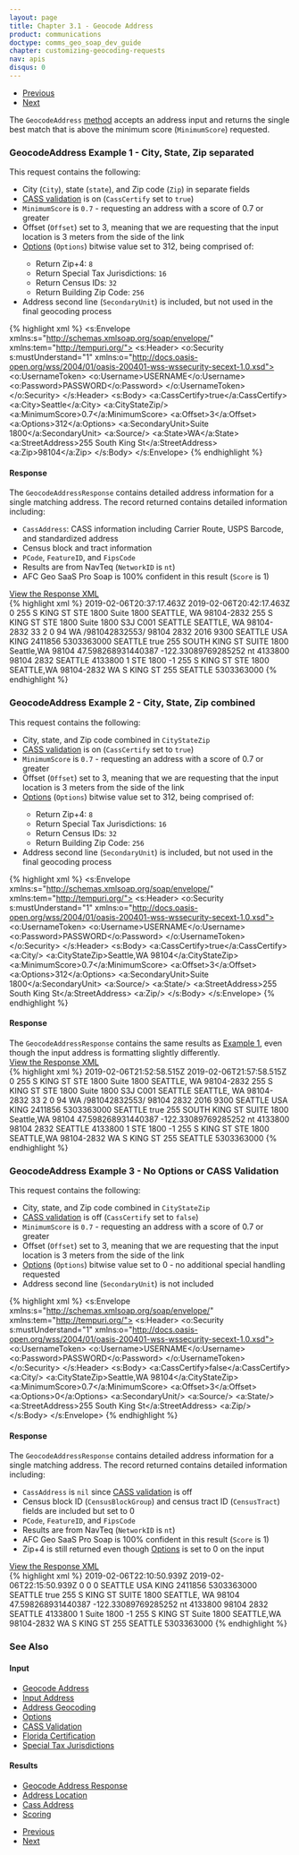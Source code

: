 ```yaml
---
layout: page
title: Chapter 3.1 - Geocode Address
product: communications
doctype: comms_geo_soap_dev_guide
chapter: customizing-geocoding-requests
nav: apis
disqus: 0
---
```


<ul class="pager">
  <li class="previous"><a href="/communications/dev-guide_geo_soap/customizing-geocoding-requests"><i class="glyphicon glyphicon-chevron-left"></i>Previous</a></li>
  <li class="next"><a href="/communications/dev-guide_geo_soap/customizing-geocoding-requests/sample-requests/geocode-all-matches">Next<i class="glyphicon glyphicon-chevron-right"></i></a></li>
</ul>

The <code>GeocodeAddress</code> <a class="dev-guide-link" href="/communications/dev-guide_geo_soap/getting-started/endpoints-methods#methods">method</a> accepts an address input and returns the single best match that is above the minimum score (<code>MinimumScore</code>) requested.

<h3 id="example1">GeocodeAddress Example 1 - City, State, Zip separated</h3>
This request contains the following:
<ul class="dev-guide-list">
   <li>City (<code>City</code>), state (<code>state</code>), and Zip code (<code>Zip</code>) in separate fields</li>
   <li><a class="dev-guide-link" href="/communications/dev-guide_geo_soap/geocode/cass/">CASS validation</a> is on (<code>CassCertify</code> set to <code>true</code>)</li>
   <li><code>MinimumScore</code> is <code>0.7</code> - requesting an address with a score of 0.7 or greater</li>
   <li>Offset (<code>Offset</code>) set to 3, meaning that we are requesting that the input location is 3 meters from the side of the link</li> 
   <li><a class="dev-guide-link" href="/communications/dev-guide_geo_soap/geocode/options/">Options</a> (<code>Options</code>) bitwise value set to 312, being comprised of:</li>
   <ul class="dev-guide-list">
      <li>Return Zip+4: <code>8</code></li>
      <li>Return Special Tax Jurisdictions: <code>16</code></li>
      <li>Return Census IDs: <code>32</code></li>
      <li>Return Building Zip Code: <code>256</code></li>
   </ul>
   <li>Address second line (<code>SecondaryUnit</code>) is included, but not used in the final geocoding process</li>
</ul>

{% highlight xml %}
<s:Envelope xmlns:s="http://schemas.xmlsoap.org/soap/envelope/" xmlns:tem="http://tempuri.org/">
   <s:Header>
      <o:Security s:mustUnderstand="1" xmlns:o="http://docs.oasis-open.org/wss/2004/01/oasis-200401-wss-wssecurity-secext-1.0.xsd">
         <o:UsernameToken>
            <o:Username>USERNAME</o:Username>
            <o:Password>PASSWORD</o:Password>
         </o:UsernameToken>
      </o:Security>
   </s:Header>
   <s:Body>
      <GeocodeAddress xmlns="http://tempuri.org/">
         <inputAddress xmlns:a="http://schemas.datacontract.org/2004/07/EZGeoSaaS" xmlns:i="http://www.w3.org/2001/XMLSchema-instance">
            <a:CassCertify>true</a:CassCertify>
            <a:City>Seattle</a:City>
            <a:CityStateZip/>
            <a:MinimumScore>0.7</a:MinimumScore>
            <a:Offset>3</a:Offset>
            <a:Options>312</a:Options>
            <a:SecondaryUnit>Suite 1800</a:SecondaryUnit>
            <a:Source/>
            <a:State>WA</a:State>
            <a:StreetAddress>255 South King St</a:StreetAddress>
            <a:Zip>98104</a:Zip>
         </inputAddress>
      </GeocodeAddress>
   </s:Body>
</s:Envelope>
{% endhighlight %}

<h4>Response</h4>
The <code>GeocodeAddressResponse</code> contains detailed address information for a single matching address.  The record returned contains detailed information including:
<ul class="dev-guide-list">
  <li><code>CassAddress</code>: CASS information including Carrier Route, USPS Barcode, and standardized address</li>
  <li>Census block and tract information</li>
  <li><code>PCode</code>, <code>FeatureID</code>, and <code>FipsCode</code></li>
  <li>Results are from NavTeq (<code>NetworkID</code> is <code>nt</code>)</li>
  <li>AFC Geo SaaS Pro Soap is 100% confident in this result (<code>Score</code> is 1)</li>
</ul>

<div class="panel-group">
  <a class="dev-guide-link" data-toggle="collapse" href="#collapse1">View the Response XML</a>
  <div id="collapse1" class="panel-collapse collapse">
    <div class="panel-body">
{% highlight xml %}
<s:Envelope xmlns:s="http://schemas.xmlsoap.org/soap/envelope/" xmlns:u="http://docs.oasis-open.org/wss/2004/01/oasis-200401-wss-wssecurity-utility-1.0.xsd">
   <s:Header>
      <o:Security s:mustUnderstand="1" xmlns:o="http://docs.oasis-open.org/wss/2004/01/oasis-200401-wss-wssecurity-secext-1.0.xsd">
         <u:Timestamp u:Id="_0">
            <u:Created>2019-02-06T20:37:17.463Z</u:Created>
            <u:Expires>2019-02-06T20:42:17.463Z</u:Expires>
         </u:Timestamp>
      </o:Security>
   </s:Header>
   <s:Body>
      <GeocodeAddressResponse xmlns="http://tempuri.org/">
         <GeocodeAddressResult xmlns:a="http://schemas.datacontract.org/2004/07/EZGeoSaaS" xmlns:i="http://www.w3.org/2001/XMLSchema-instance">
            <a:Alternate>0</a:Alternate>
            <a:CassAddress>
               <a:Address xmlns:b="http://schemas.microsoft.com/2003/10/Serialization/Arrays">
                  <b:string>255 S KING ST STE 1800 Suite 1800</b:string>
                  <b:string>SEATTLE, WA  98104-2832</b:string>
               </a:Address>
               <a:AddressLine>255 S KING ST STE 1800 Suite 1800</a:AddressLine>
               <a:AddressQualityFlags>S3J</a:AddressQualityFlags>
               <a:CarrierRoute>C001</a:CarrierRoute>
               <a:City>SEATTLE</a:City>
               <a:CityStateZip>SEATTLE, WA  98104-2832</a:CityStateZip>
               <a:CountyCode>33</a:CountyCode>
               <a:DeliveryPointValidation>2</a:DeliveryPointValidation>
               <a:EnhancedLineOfTravel>0</a:EnhancedLineOfTravel>
               <a:Reliability>94</a:Reliability>
               <a:State>WA</a:State>
               <a:USPSBarCode>/981042832553/</a:USPSBarCode>
               <a:Zip>98104</a:Zip>
               <a:Zip4>2832</a:Zip4>
            </a:CassAddress>
            <a:CensusBlockGroup>2016</a:CensusBlockGroup>
            <a:CensusTract>9300</a:CensusTract>
            <a:CityName>SEATTLE</a:CityName>
            <a:Country>USA</a:Country>
            <a:County>KING</a:County>
            <a:ErrorMessage/>
            <a:FeatureID>2411856</a:FeatureID>
            <a:FipsCode>5303363000</a:FipsCode>
            <a:FipsPlaceName>SEATTLE</a:FipsPlaceName>
            <a:Incorporated>true</a:Incorporated>
            <a:InputAddress xmlns:b="http://schemas.microsoft.com/2003/10/Serialization/Arrays">
               <b:string>255 SOUTH KING ST SUITE 1800</b:string>
               <b:string>Seattle,WA 98104</b:string>
            </a:InputAddress>
            <a:Latitude>47.598268931440387</a:Latitude>
            <a:Longitude>-122.33089769285252</a:Longitude>
            <a:NetworkID>nt</a:NetworkID>
            <a:PCode>4133800</a:PCode>
            <a:PostalCode>98104</a:PostalCode>
            <a:PostalCodeExtension>2832</a:PostalCodeExtension>
            <a:PrimaryJurisdictionName>SEATTLE</a:PrimaryJurisdictionName>
            <a:PrimaryJurisdictionPCode>4133800</a:PrimaryJurisdictionPCode>
            <a:Score>1</a:Score>
            <a:SecondaryUnit>STE 1800</a:SecondaryUnit>
            <a:SpecialTaxDistrictName i:nil="true"/>
            <a:SpecialTaxDistrictPCode>-1</a:SpecialTaxDistrictPCode>
            <a:StandardizedAddress xmlns:b="http://schemas.microsoft.com/2003/10/Serialization/Arrays">
               <b:string>255 S KING ST STE 1800</b:string>
               <b:string>SEATTLE,WA 98104-2832</b:string>
            </a:StandardizedAddress>
            <a:StateName>WA</a:StateName>
            <a:StreetName>S KING ST</a:StreetName>
            <a:StreetNumber>255</a:StreetNumber>
            <a:TaxJurisdictionName>SEATTLE</a:TaxJurisdictionName>
            <a:TimeZone/>
            <a:UnderlyingFipsCode>5303363000</a:UnderlyingFipsCode>
         </GeocodeAddressResult>
      </GeocodeAddressResponse>
   </s:Body>
</s:Envelope>
{% endhighlight %}
    </div>
  </div>
</div>

<h3>GeocodeAddress Example 2 - City, State, Zip combined</h3>
This request contains the following:
<ul class="dev-guide-list">
   <li>City, state, and Zip code combined in <code>CityStateZip</code></li>
   <li><a class="dev-guide-link" href="/communications/dev-guide_geo_soap/geocode/cass/">CASS validation</a> is on (<code>CassCertify</code> set to <code>true</code>)</li>
   <li><code>MinimumScore</code> is <code>0.7</code> - requesting an address with a score of 0.7 or greater</li>
   <li>Offset (<code>Offset</code>) set to 3, meaning that we are requesting that the input location is 3 meters from the side of the link</li> 
   <li><a class="dev-guide-link" href="/communications/dev-guide_geo_soap/geocode/options/">Options</a> (<code>Options</code>) bitwise value set to 312, being comprised of:</li>
   <ul class="dev-guide-list">
      <li>Return Zip+4: <code>8</code></li>
      <li>Return Special Tax Jurisdictions: <code>16</code></li>
      <li>Return Census IDs: <code>32</code></li>
      <li>Return Building Zip Code: <code>256</code></li>
   </ul>
   <li>Address second line (<code>SecondaryUnit</code>) is included, but not used in the final geocoding process</li>
</ul>

{% highlight xml %}
<s:Envelope xmlns:s="http://schemas.xmlsoap.org/soap/envelope/" xmlns:tem="http://tempuri.org/">
   <s:Header>
      <o:Security s:mustUnderstand="1" xmlns:o="http://docs.oasis-open.org/wss/2004/01/oasis-200401-wss-wssecurity-secext-1.0.xsd">
         <o:UsernameToken>
            <o:Username>USERNAME</o:Username>
            <o:Password>PASSWORD</o:Password>
         </o:UsernameToken>
      </o:Security>
   </s:Header>
   <s:Body>
      <GeocodeAddress xmlns="http://tempuri.org/">
         <inputAddress xmlns:a="http://schemas.datacontract.org/2004/07/EZGeoSaaS" xmlns:i="http://www.w3.org/2001/XMLSchema-instance">
            <a:CassCertify>true</a:CassCertify>
            <a:City/>
            <a:CityStateZip>Seattle,WA 98104</a:CityStateZip>
            <a:MinimumScore>0.7</a:MinimumScore>
            <a:Offset>3</a:Offset>
            <a:Options>312</a:Options>
            <a:SecondaryUnit>Suite 1800</a:SecondaryUnit>
            <a:Source/>
            <a:State/>
            <a:StreetAddress>255 South King St</a:StreetAddress>
            <a:Zip/>
         </inputAddress>
      </GeocodeAddress>
   </s:Body>
</s:Envelope>
{% endhighlight %}

<h4>Response</h4>
The <code>GeocodeAddressResponse</code> contains the same results as <a class="dev-guide-link" href="#example1">Example 1</a>, even though the input address is formatting slightly differently. 
<br/>
<div class="panel-group">
  <a class="dev-guide-link" data-toggle="collapse" href="#collapse2">View the Response XML</a>
  <div id="collapse2" class="panel-collapse collapse">
    <div class="panel-body">
{% highlight xml %}
<s:Envelope xmlns:s="http://schemas.xmlsoap.org/soap/envelope/" xmlns:u="http://docs.oasis-open.org/wss/2004/01/oasis-200401-wss-wssecurity-utility-1.0.xsd">
   <s:Header>
      <o:Security s:mustUnderstand="1" xmlns:o="http://docs.oasis-open.org/wss/2004/01/oasis-200401-wss-wssecurity-secext-1.0.xsd">
         <u:Timestamp u:Id="_0">
            <u:Created>2019-02-06T21:52:58.515Z</u:Created>
            <u:Expires>2019-02-06T21:57:58.515Z</u:Expires>
         </u:Timestamp>
      </o:Security>
   </s:Header>
   <s:Body>
      <GeocodeAddressResponse xmlns="http://tempuri.org/">
         <GeocodeAddressResult xmlns:a="http://schemas.datacontract.org/2004/07/EZGeoSaaS" xmlns:i="http://www.w3.org/2001/XMLSchema-instance">
            <a:Alternate>0</a:Alternate>
            <a:CassAddress>
               <a:Address xmlns:b="http://schemas.microsoft.com/2003/10/Serialization/Arrays">
                  <b:string>255 S KING ST STE 1800 Suite 1800</b:string>
                  <b:string>SEATTLE, WA  98104-2832</b:string>
               </a:Address>
               <a:AddressLine>255 S KING ST STE 1800 Suite 1800</a:AddressLine>
               <a:AddressQualityFlags>S3J</a:AddressQualityFlags>
               <a:CarrierRoute>C001</a:CarrierRoute>
               <a:City>SEATTLE</a:City>
               <a:CityStateZip>SEATTLE, WA  98104-2832</a:CityStateZip>
               <a:CountyCode>33</a:CountyCode>
               <a:DeliveryPointValidation>2</a:DeliveryPointValidation>
               <a:EnhancedLineOfTravel>0</a:EnhancedLineOfTravel>
               <a:Reliability>94</a:Reliability>
               <a:State>WA</a:State>
               <a:USPSBarCode>/981042832553/</a:USPSBarCode>
               <a:Zip>98104</a:Zip>
               <a:Zip4>2832</a:Zip4>
            </a:CassAddress>
            <a:CensusBlockGroup>2016</a:CensusBlockGroup>
            <a:CensusTract>9300</a:CensusTract>
            <a:CityName>SEATTLE</a:CityName>
            <a:Country>USA</a:Country>
            <a:County>KING</a:County>
            <a:ErrorMessage/>
            <a:FeatureID>2411856</a:FeatureID>
            <a:FipsCode>5303363000</a:FipsCode>
            <a:FipsPlaceName>SEATTLE</a:FipsPlaceName>
            <a:Incorporated>true</a:Incorporated>
            <a:InputAddress xmlns:b="http://schemas.microsoft.com/2003/10/Serialization/Arrays">
               <b:string>255 SOUTH KING ST SUITE 1800</b:string>
               <b:string>Seattle,WA 98104</b:string>
            </a:InputAddress>
            <a:Latitude>47.598268931440387</a:Latitude>
            <a:Longitude>-122.33089769285252</a:Longitude>
            <a:NetworkID>nt</a:NetworkID>
            <a:PCode>4133800</a:PCode>
            <a:PostalCode>98104</a:PostalCode>
            <a:PostalCodeExtension>2832</a:PostalCodeExtension>
            <a:PrimaryJurisdictionName>SEATTLE</a:PrimaryJurisdictionName>
            <a:PrimaryJurisdictionPCode>4133800</a:PrimaryJurisdictionPCode>
            <a:Score>1</a:Score>
            <a:SecondaryUnit>STE 1800</a:SecondaryUnit>
            <a:SpecialTaxDistrictName i:nil="true"/>
            <a:SpecialTaxDistrictPCode>-1</a:SpecialTaxDistrictPCode>
            <a:StandardizedAddress xmlns:b="http://schemas.microsoft.com/2003/10/Serialization/Arrays">
               <b:string>255 S KING ST STE 1800</b:string>
               <b:string>SEATTLE,WA 98104-2832</b:string>
            </a:StandardizedAddress>
            <a:StateName>WA</a:StateName>
            <a:StreetName>S KING ST</a:StreetName>
            <a:StreetNumber>255</a:StreetNumber>
            <a:TaxJurisdictionName>SEATTLE</a:TaxJurisdictionName>
            <a:TimeZone/>
            <a:UnderlyingFipsCode>5303363000</a:UnderlyingFipsCode>
         </GeocodeAddressResult>
      </GeocodeAddressResponse>
   </s:Body>
</s:Envelope>
{% endhighlight %}
    </div>
  </div>
</div>

<h3>GeocodeAddress Example 3 - No Options or CASS Validation</h3>
This request contains the following:
<ul class="dev-guide-list">
   <li>City, state, and Zip code combined in <code>CityStateZip</code></li>
   <li><a class="dev-guide-link" href="/communications/dev-guide_geo_soap/geocode/cass/">CASS validation</a> is off (<code>CassCertify</code> set to <code>false</code>)</li>
   <li><code>MinimumScore</code> is <code>0.7</code> - requesting an address with a score of 0.7 or greater</li>
   <li>Offset (<code>Offset</code>) set to 3, meaning that we are requesting that the input location is 3 meters from the side of the link</li> 
   <li><a class="dev-guide-link" href="/communications/dev-guide_geo_soap/geocode/options/">Options</a> (<code>Options</code>) bitwise value set to 0 - no additional special handling requested</li>
   <li>Address second line (<code>SecondaryUnit</code>) is not included</li>
</ul>

{% highlight xml %}
<s:Envelope xmlns:s="http://schemas.xmlsoap.org/soap/envelope/" xmlns:tem="http://tempuri.org/">
   <s:Header>
      <o:Security s:mustUnderstand="1" xmlns:o="http://docs.oasis-open.org/wss/2004/01/oasis-200401-wss-wssecurity-secext-1.0.xsd">
         <o:UsernameToken>
            <o:Username>USERNAME</o:Username>
            <o:Password>PASSWORD</o:Password>
         </o:UsernameToken>
      </o:Security>
   </s:Header>
   <s:Body>
      <GeocodeAddress xmlns="http://tempuri.org/">
         <inputAddress xmlns:a="http://schemas.datacontract.org/2004/07/EZGeoSaaS" xmlns:i="http://www.w3.org/2001/XMLSchema-instance">
            <a:CassCertify>false</a:CassCertify>
            <a:City/>
            <a:CityStateZip>Seattle,WA 98104</a:CityStateZip>
            <a:MinimumScore>0.7</a:MinimumScore>
            <a:Offset>3</a:Offset>
            <a:Options>0</a:Options>
            <a:SecondaryUnit/>
            <a:Source/>
            <a:State/>
            <a:StreetAddress>255 South King St</a:StreetAddress>
            <a:Zip/>
         </inputAddress>
      </GeocodeAddress>
   </s:Body>
</s:Envelope>
{% endhighlight %}

<h4>Response</h4>
The <code>GeocodeAddressResponse</code> contains detailed address information for a single matching address.  The record returned contains detailed information including:
<ul class="dev-guide-list">
  <li><code>CassAddress</code> is <code>nil</code> since <a class="dev-guide-link" href="/communications/dev-guide_geo_soap/geocode/cass/">CASS validation</a> is off</li>
  <li>Census block ID (<code>CensusBlockGroup</code>) and census tract ID (<code>CensusTract</code>) fields are included but set to 0</li>
  <li><code>PCode</code>, <code>FeatureID</code>, and <code>FipsCode</code></li>
  <li>Results are from NavTeq (<code>NetworkID</code> is <code>nt</code>)</li>
  <li>AFC Geo SaaS Pro Soap is 100% confident in this result (<code>Score</code> is 1)</li>
  <li>Zip+4 is still returned even though <a class="dev-guide-link" href="/communications/dev-guide_geo_soap/geocode/options/">Options</a> is set to 0 on the input</li>
</ul>

<div class="panel-group">
  <a class="dev-guide-link" data-toggle="collapse" href="#collapse3">View the Response XML</a>
  <div id="collapse3" class="panel-collapse collapse">
    <div class="panel-body">
{% highlight xml %}
<s:Envelope xmlns:s="http://schemas.xmlsoap.org/soap/envelope/" xmlns:u="http://docs.oasis-open.org/wss/2004/01/oasis-200401-wss-wssecurity-utility-1.0.xsd">
   <s:Header>
      <o:Security s:mustUnderstand="1" xmlns:o="http://docs.oasis-open.org/wss/2004/01/oasis-200401-wss-wssecurity-secext-1.0.xsd">
         <u:Timestamp u:Id="_0">
            <u:Created>2019-02-06T22:10:50.939Z</u:Created>
            <u:Expires>2019-02-06T22:15:50.939Z</u:Expires>
         </u:Timestamp>
      </o:Security>
   </s:Header>
   <s:Body>
      <GeocodeAddressResponse xmlns="http://tempuri.org/">
         <GeocodeAddressResult xmlns:a="http://schemas.datacontract.org/2004/07/EZGeoSaaS" xmlns:i="http://www.w3.org/2001/XMLSchema-instance">
            <a:Alternate>0</a:Alternate>
            <a:CassAddress i:nil="true"/>
            <a:CensusBlockGroup>0</a:CensusBlockGroup>
            <a:CensusTract>0</a:CensusTract>
            <a:CityName>SEATTLE</a:CityName>
            <a:Country>USA</a:Country>
            <a:County>KING</a:County>
            <a:ErrorMessage/>
            <a:FeatureID>2411856</a:FeatureID>
            <a:FipsCode>5303363000</a:FipsCode>
            <a:FipsPlaceName>SEATTLE</a:FipsPlaceName>
            <a:Incorporated>true</a:Incorporated>
            <a:InputAddress xmlns:b="http://schemas.microsoft.com/2003/10/Serialization/Arrays">
               <b:string>255 S KING ST SUITE 1800</b:string>
               <b:string>SEATTLE, WA 98104</b:string>
            </a:InputAddress>
            <a:Latitude>47.598268931440387</a:Latitude>
            <a:Longitude>-122.33089769285252</a:Longitude>
            <a:NetworkID>nt</a:NetworkID>
            <a:PCode>4133800</a:PCode>
            <a:PostalCode>98104</a:PostalCode>
            <a:PostalCodeExtension>2832</a:PostalCodeExtension>
            <a:PrimaryJurisdictionName>SEATTLE</a:PrimaryJurisdictionName>
            <a:PrimaryJurisdictionPCode>4133800</a:PrimaryJurisdictionPCode>
            <a:Score>1</a:Score>
            <a:SecondaryUnit>Suite 1800</a:SecondaryUnit>
            <a:SpecialTaxDistrictName i:nil="true"/>
            <a:SpecialTaxDistrictPCode>-1</a:SpecialTaxDistrictPCode>
            <a:StandardizedAddress xmlns:b="http://schemas.microsoft.com/2003/10/Serialization/Arrays">
               <b:string>255 S KING ST Suite 1800</b:string>
               <b:string>SEATTLE,WA 98104-2832</b:string>
            </a:StandardizedAddress>
            <a:StateName>WA</a:StateName>
            <a:StreetName>S KING ST</a:StreetName>
            <a:StreetNumber>255</a:StreetNumber>
            <a:TaxJurisdictionName>SEATTLE</a:TaxJurisdictionName>
            <a:TimeZone/>
            <a:UnderlyingFipsCode>5303363000</a:UnderlyingFipsCode>
         </GeocodeAddressResult>
      </GeocodeAddressResponse>
   </s:Body>
</s:Envelope>
{% endhighlight %}
    </div>
  </div>
</div>

<h3>See Also</h3>
<h4>Input</h4>
<ul class="dev-guide-list">
  <li><a class="dev-guide-link" href="/communications/dev-guide_geo_soap/reference/geocode-address/">Geocode Address</a></li>
  <li><a class="dev-guide-link" href="/communications/dev-guide_geo_soap/reference/input-address/">Input Address</a></li>
  <li><a class="dev-guide-link" href="/communications/dev-guide_geo_soap/geocode/address-geocoding/">Address Geocoding</a></li>
  <li><a class="dev-guide-link" href="/communications/dev-guide_geo_soap/geocode/options/">Options</a></li>
  <li><a class="dev-guide-link" href="/communications/dev-guide_geo_soap/geocode/cass/">CASS Validation</a></li>
  <li><a class="dev-guide-link" href="/communications/dev-guide_geo_soap/geocode/florida-certification/">Florida Certification</a></li>
  <li><a class="dev-guide-link" href="/communications/dev-guide_geo_soap/geocode/special-tax-jurisdictions/">Special Tax Jurisdictions</a></li>
</ul>

<h4>Results</h4>
<ul class="dev-guide-list">
  <li><a class="dev-guide-link" href="/communications/dev-guide_geo_soap/reference/geocode-address-response/">Geocode Address Response</a></li>
  <li><a class="dev-guide-link" href="/communications/dev-guide_geo_soap/reference/address-location/">Address Location</a></li>
  <li><a class="dev-guide-link" href="/communications/dev-guide_geo_soap/reference/cass-address/">Cass Address</a></li>
   <li><a class="dev-guide-link" href="/communications/dev-guide_geo_soap/geocode/scoring/">Scoring</a></li>
</ul>

<ul class="pager">
  <li class="previous"><a href="/communications/dev-guide_geo_soap/customizing-geocoding-requests"><i class="glyphicon glyphicon-chevron-left"></i>Previous</a></li>
  <li class="next"><a href="/communications/dev-guide_geo_soap/customizing-geocoding-requests/sample-requests/geocode-all-matches">Next<i class="glyphicon glyphicon-chevron-right"></i></a></li>
</ul>